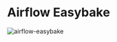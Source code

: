 # Airflow Easybake

![airflow-easybake](https://www.blogcdn.com/www.engadget.com/media/2007/02/07096.jpg)
